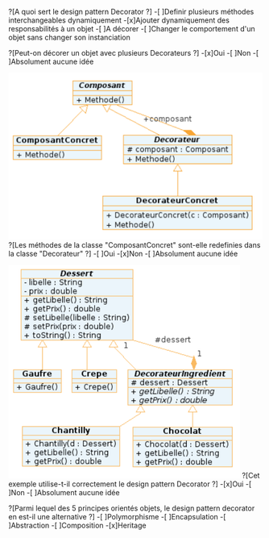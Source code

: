 ?[A quoi sert le design pattern Decorator ?]
-[ ]Definir plusieurs méthodes interchangeables dynamiquement
-[x]Ajouter dynamiquement des responsabilités à un objet
-[ ]A décorer
-[ ]Changer le comportement d'un objet sans changer son instanciation

?[Peut-on décorer un objet avec plusieurs Decorateurs ?]
-[x]Oui
-[ ]Non
-[ ]Absolument aucune idée

![UML_DESSERT](uml2.PNG "")
?[Les méthodes de la classe "ComposantConcret" sont-elle redefinies dans la classe "Decorateur" ?]
-[ ]Oui
-[x]Non
-[ ]Absolument aucune idée

![UML_DESSERT](uml.PNG "")
?[Cet exemple utilise-t-il correctement le design pattern Decorator ?]
-[x]Oui
-[ ]Non
-[ ]Absolument aucune idée

?[Parmi lequel des 5 principes orientés objets, le design pattern decorator en est-il une alternative ?]
-[ ]Polymorphisme
-[ ]Encapsulation
-[ ]Abstraction
-[ ]Composition
-[x]Heritage
